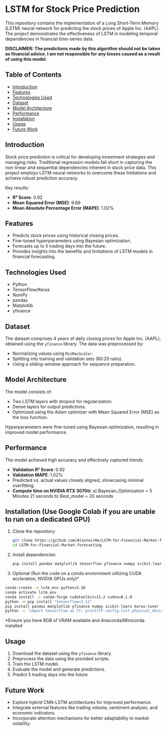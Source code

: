 # LSTM for Stock Price Prediction

This repository contains the implementation of a Long Short-Term Memory (LSTM) neural network for predicting the stock prices of Apple Inc. (AAPL). The project demonstrates the effectiveness of LSTM in modeling temporal dependencies in financial time-series data.

**DISCLAIMER: The predictions made by this algorithm should not be taken as financial advice. I am not responsible for any losses caused as a result of using this model.**
## Table of Contents

- [Introduction](#introduction)
- [Features](#features)
- [Technologies Used](#technologies-used)
- [Dataset](#dataset)
- [Model Architecture](#model-architecture)
- [Performance](#performance)
- [Installation](#installation)
- [Usage](#usage)
- [Future Work](#future-work)

## Introduction

Stock price prediction is critical for developing investment strategies and managing risks. Traditional regression models fall short in capturing the non-linear and sequential dependencies inherent in stock price data. This project employs LSTM neural networks to overcome these limitations and achieve robust prediction accuracy.

Key results:
- **R² Score**: 0.92
- **Mean Squared Error (MSE)**: 9.89
- **Mean Absolute Percentage Error (MAPE)**: 1.02%

## Features

- Predicts stock prices using historical closing prices.
- Fine-tuned hyperparameters using Bayesian optimization.
- Forecasts up to 5 trading days into the future.
- Provides insights into the benefits and limitations of LSTM models in financial forecasting.

## Technologies Used

- Python
- TensorFlow/Keras
- NumPy
- pandas
- Matplotlib
- yfinance

## Dataset

The dataset comprises 4 years of daily closing prices for Apple Inc. (AAPL), obtained using the `yfinance` library. The data was preprocessed by:
- Normalizing values using `MinMaxScaler`.
- Splitting into training and validation sets (80:20 ratio).
- Using a sliding-window approach for sequence preparation.

## Model Architecture

The model consists of:
- Two LSTM layers with dropout for regularization.
- Dense layers for output predictions.
- Optimized using the Adam optimizer with Mean Squared Error (MSE) as the loss function.

Hyperparameters were fine-tuned using Bayesian optimization, resulting in improved model performance.

## Performance

The model achieved high accuracy and effectively captured trends:
- **Validation R² Score**: 0.92
- **Validation MAPE**: 1.02%
- Predicted vs. actual values closely aligned, showcasing minimal overfitting.
- **Compute time on NVIDIA RTX 3070ti:**
   a) Bayesian_Optimization = 5 Minutes 21 seconds
   b) Best_model = 20 seconds
## Installation (Use Google Colab if you are unable to run on a dedicated GPU)

1. Clone the repository:
   ```bash
   git clone https://github.com/AlasteirHo/LSTM-for-Financial-Market-forecasting.git
   cd LSTM-for-Financial-Market-forecasting
   ```
2. Install dependencies:
   ```bash
   pip install pandas matplotlib tensorflow yfinance numpy scikit-learn keras-tuner
   ```
3. Optional (Run the code on a conda enviornment utilizing CUDA accleration, NVIDIA GPUs only)*
   
```bash
conda create -n lstm_env python=3.10
conda activate lstm_env
conda install -c conda-forge cudatoolkit=11.2 cudnn=8.1.0
python -m pip install "tensorflow<2.11"
pip install pandas matplotlib yfinance numpy scikit-learn keras-tuner
python -c "import tensorflow as tf; print(tf.config.list_physical_devices('GPU'))"
```
*Ensure you have 8GB of VRAM available and Anaconda/Miniconda installed
## Usage

1. Download the dataset using the `yfinance` library.
2. Preprocess the data using the provided scripts.
3. Train the LSTM model.
4. Evaluate the model and generate predictions.
5. Predict 5 trading days into the future

## Future Work

- Explore hybrid CNN-LSTM architectures for improved performance.
- Integrate external features like trading volume, sentiment analysis, and economic indicators.
- Incorporate attention mechanisms for better adaptability to market volatility.


